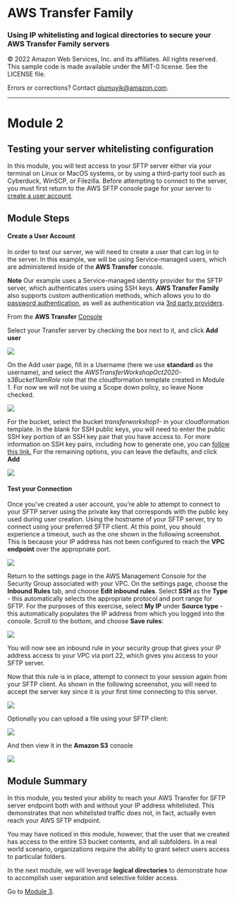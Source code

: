 # **AWS Transfer Family**

### Using IP whitelisting and logical directories to secure your AWS Transfer Family servers

© 2022 Amazon Web Services, Inc. and its affiliates. All rights reserved.
This sample code is made available under the MIT-0 license. See the LICENSE file.

Errors or corrections? Contact [olumuyik@amazon.com](mailto:olumuyik@amazon.com).

---

<!--Final rev. for launch Oct 2020-->

# Module 2
## Testing your server whitelisting configuration

In this module, you will test access to your SFTP server either via your terminal on Linux or MacOS systems, or by using a third-party tool such as Cyberduck, WinSCP, or Filezilla. Before attempting to connect to the server, you must first return to the AWS SFTP console page for your server to [create a user account](https://docs.aws.amazon.com/transfer/latest/userguide/getting-started-add-user.html).

## Module Steps

#### Create a User Account

In order to test our server, we will need to create a user that can log in to the server. In this example, we will be using Service-managed users, which are administered inside of the **AWS Transfer** console. 

**Note** Our example uses a Service-managed identity provider for the SFTP server, which authenticates users using SSH keys. **AWS Transfer Family** also supports custom authentication methods, which allows you to do [password authentication](https://aws.amazon.com/blogs/storage/enable-password-authentication-for-aws-transfer-for-sftp-using-aws-secrets-manager/), as well as authentication via [3rd party providers](https://aws.amazon.com/blogs/storage/using-okta-as-an-identity-provider-with-aws-transfer-for-sftp/).

From the **AWS Transfer** [Console](https://console.aws.amazon.com/transfer/)

Select your Transfer server by checking the box next to it, and click **Add user**

![](../images/transfer11.png)

On the Add user page, fill in a Username (here we use **standard** as the username), and select the *AWSTransferWorkshopOct2020-s3Bucket1IamRole* role that the cloudformation template created in Module 1. For now we will not be using a Scope down policy, so leave None checked. 

![](../images/transfer12.png)

For the bucket, select the bucket *transferworkshop1-* in your cloudformation template. In the blank for SSH public keys, you will need to enter the public SSH key portion of an SSH key pair that you have access to. For more information on SSH key pairs, including how to generate one, you can [follow this link.](https://docs.aws.amazon.com/transfer/latest/userguide/key-management.html#sshkeygen) For the remaining options, you can leave the defaults, and click **Add**

![](../images/transfer13.png)

#### Test your Connection

Once you’ve created a user account, you’re able to attempt to connect to your SFTP server using the private key that corresponds with the public key used during user creation. Using the hostname of your SFTP server, try to connect using your preferred SFTP client. At this point, you should experience a timeout, such as the one shown in the following screenshot. This is because your IP address has not been configured to reach the **VPC endpoint** over the appropriate port.

![](../images/transfer8.png)

Return to the settings page in the AWS Management Console for the Security Group associated with your VPC. On the settings page, choose the **Inbound Rules** tab, and choose **Edit inbound rules**. Select **SSH** as the **Type** - this automatically selects the appropriate protocol and port range for SFTP.  For the purposes of this exercise, select **My IP** under **Source type** - this automatically populates the IP address from which you logged into the console. Scroll to the bottom, and choose **Save rules**:

![](../images/transfer9.png)

You will now see an inbound rule in your security group that gives your IP address access to your VPC via port 22, which gives you access to your SFTP server.

Now that this rule is in place, attempt to connect to your session again from your SFTP client. As shown in the following screenshot, you will need to accept the server key since it is your first time connecting to this server.

![](../images/transfer14.png)

 Optionally you can upload a file using your SFTP client:

![](../images/transfer10.png)

And then view it in the **Amazon S3** console

![](../images/transfer27.png)

## Module Summary

In this module, you tested your ability to reach your AWS Transfer for SFTP server endpoint both with and without your IP address whitelisted. This demonstrates that non whitelisted traffic does not, in fact, actually even reach your AWS SFTP endpoint.

You may have noticed in this module, however, that the user that we created has access to the entire S3 bucket contents, and all subfolders. In a real world scenario, organizations require the ability to grant select users access to particular folders. 

In the next module, we will leverage **logical directories** to demonstrate how to accomplish user separation and selective folder access. 

Go to [Module 3](/module3/README.md).
